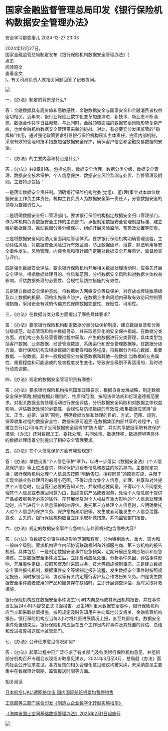 #  国家金融监督管理总局印发《银行保险机构数据安全管理办法》   
 安全学习那些事儿   2024-12-27 23:03  
  
2024年12月27日，  
国家金融监管总局制定发布《银行保险机构数据安全管理办法》(  
点击  
阅读原文  
查看全文  
)。有关司局负责人就相关问题回答了记者提问。  
  
![](https://mmbiz.qpic.cn/mmbiz_jpg/6f3GVNknoyYRHHlOPtVbichpBibwV8mT2TnR2Kwc9vqknhWuWjsuyxEu29F2Tq4WxEKAYV6b8PU0TdDVmM8sQj9w/640?wx_fmt=jpeg&from=appmsg "")  
  
一、《办法》制定的背景是什么?  
  
答：金融数据具有高价值和高敏感性，金融数据安全与国家安全和金融消费者权益密切相关。近年来，银行业保险业数字化变革加速演进，新技术、新业态不断涌现，数据合作共享日益频繁。与此同时，金融领域面临的数据安全风险形势复杂严峻，也给金融机构数据安全管理带来新的挑战。对此，有必要充分发挥监管的“指挥棒”作用，通过强化政策要求引导银行保险机构压实主体责任，完善内部机制，采取有效的管理和技术措施加强数据安全保护，确保客户信息和金融交易数据的安全。  
  
二、《办法》的主要内容和特点是什么?  
  
答：《办法》共9章81条。包括总则、数据安全治理、数据分类分级、数据安全管理、数据安全技术保护、个人信息保护、数据安全风险监测与处置、监督管理及附则。主要特点包括：  
  
一是落实数据安全责任制。明确银行保险机构党委(党组)、董(理)事会对本单位数据安全工作负主体责任，机构主要负责人为数据安全第一责任人，分管数据安全的领导为直接责任人。  
  
二是明确数据安全归口管理部门。要求银行保险机构指定数据安全归口管理部门，作为本机构负责数据安全工作的主责部门，承担制定数据安全管理制度标准、建立维护数据目录、推动数据分类分级保护、组织开展风险监测、预警及处置等职责。  
  
三是将数据安全风险纳入全面风险管理体系。要求银行保险机构明确管理流程，主动评估风险，对数据安全风险进行有效监测，防止数据破坏、泄露、非法利用等安全事件发生。风险管理、内控合规和审计部门定期对数据安全开展审计、监督检查与评价。  
  
四是强化数据安全评估。要求银行保险机构开展相关数据处理活动时，应事先开展安全评估。根据数据处理目的、性质和范围，分析数据安全风险和对数据主体权益影响，评估数据处理的必要性、合规性及防控措施的有效性。  
  
五是建立数据安全保护基线。将数据纳入网络安全等级保护，对存放或传输敏感级及以上数据的机房、网络实施重点防护，在数据全生命周期内采取有效访问控制管理措施，采用安全有效的传输方式保障数据完整性、保密性、可用性。  
  
三、《办法》在数据分类分级方面提出了哪些具体要求?  
  
答：《办法》要求银行保险机构制定数据分类分级保护制度，建立数据目录和分类分级规范，动态管理和维护数据目录，并采取差异化的安全保护措施。在数据分类方面，对机构业务及经营管理过程中获取、产生的数据进行分类管理，具体类型包括客户数据、业务数据、经营管理数据、系统运行和安全管理数据等。在数据分级方面，银行保险机构应根据数据的重要性和敏感程度，将数据分为核心数据、重要数据、一般数据，其中一般数据细分为敏感数据和其他一般数据;当数据的业务属性、重要程度和可能造成的危害程度发生变化，导致安全级别不再适用的，及时进行动态调整。  
  
四、《办法》规定的数据安全管理职责有哪些?  
  
答：《办法》要求银行保险机构按照国家政策要求，根据自身发展战略，制定数据安全保护策略;根据数据处理目的、性质和范围，按照法律法规和伦理道德规范要求，对相关数据业务处理活动进行安全评估，分析数据安全风险和对数据主体权益影响，评估数据处理的必要性、合规性及防控措施的有效性;收集数据应坚持“合法、正当、必要、诚信”原则，明确数据收集和处理的目的、方式、范围、规则，保障收集过程的数据安全性、数据来源可追溯;在数据集团内部共享的过程中，应建立总行(公司)与其子公司数据安全隔离的“防火墙”，并对共享数据采取有效保护措施;《办法》还对数据加工、委托处理、共同处理、数据转移、数据跨境等具体的数据处理场景分别提出了相应安全管理要求。  
  
五、《办法》在个人信息保护方面有哪些规定?  
  
答：《办法》单独设置“个人信息保护”章节，以进一步落实《数据安全法》《个人信息保护法》等上位法要求，体现保护消费者信息和权益的政策导向。主要规定包括：银行保险机构处理个人信息应按照“明确告知、授权同意”的原则实施，并限于实现金融业务处理目的的最小范围，不得过度收集个人信息。处理、共享和对外提供个人信息时，应当履行必要的告知义务，并取得必要同意。不得以个人不同意处理其个人信息或者撤回同意为由，拒绝提供产品或者服务，处理个人信息属于提供产品或者服务所必需的除外。在开展涉及对个人权益有重大影响的个人信息处理活动时，应当进行个人信息保护影响评估。委托第三方处理个人信息时，应明确受托人对个人信息的保护义务、保护措施和期限等。发生或者可能发生个人信息泄露、篡改、丢失的，银行保险机构应当立即采取补救措施，并向监管部门报告。  
  
六、《办法》规定的数据安全事件应急响应与处置机制包含哪些内容?  
  
答：《办法》将数据安全事件根据影响范围和程度，分为特别重大、重大、较大和一般四个级别。要求机构建立内部协调联动机制和外部服务商、第三方机构的报告机制。具体包括：一是制定数据安全事件应急预案，定期开展应急响应培训和应急演练。二是数据安全事件发生后，立即启动应急处置，分析事件原因、评估事件影响、开展事件定级，按照预案及时采取业务、技术等措施控制事态。三是建立数据安全事件报告机制，根据事件安全等级制定报告流程，发生数据安全事件时按照规定报告，同时按照合同、协议等有关约定履行客户及合作方告知义务。四是发生数据安全事件或者使用的产品和服务存在缺陷时，立即开展调查评估，及时采取补救措施。  
  
银行保险机构应在数据安全事件发生2小时内向总局或其派出机构报告，并在事件发生后24小时内提交正式书面报告。发生特别重大数据安全事件，银行保险机构应当立即采取处置措施，按照规定及时告知用户并向属地公安机关、金融监管机构报告。银行保险机构应当每2小时将处置进展情况上报，直至处置结束。数据安全事件处置结束后，银行保险机构应当在五个工作日内将事件及其处置的评估、总结和改进报告报送属地监管部门。  
  
七、《办法》公开征求意见情况如何?  
  
答：《办法》起草过程中已广泛征求了有关部门及各类银行保险机构意见，并组织部分机构召开专题会议现场听取意见建议。2024年3月至4月，总局就《办法》面向社会公开征求意见。各方反馈的相关合理化意见建议均被采纳，未采纳意见主要集中在数据审计周期、监管报送时限等方面。  
  
相关阅读  
  
[日本航空(JAL)遭网络攻击 国内国际航班机票均暂停销售](https://mp.weixin.qq.com/s?__biz=MzkxNTI2NTQxOA==&mid=2247495641&idx=1&sn=e77ac0152f80f4b1387705d01e9d6229&scene=21#wechat_redirect)  
  
  
[工信部等三部门联合印发《制造业企业数字化转型实施指南》](https://mp.weixin.qq.com/s?__biz=MzkxNTI2NTQxOA==&mid=2247495641&idx=2&sn=dc475e108b3173c16dcb7be715f5d03d&scene=21#wechat_redirect)  
  
  
[《海南省国土空间基础数据管理办法》2025年2月1日起施行](https://mp.weixin.qq.com/s?__biz=MzkxNTI2NTQxOA==&mid=2247495641&idx=3&sn=a89eb2dab07bde4a0acd14a1cf2e8f52&scene=21#wechat_redirect)  
  
  
![](https://mmbiz.qpic.cn/mmbiz_jpg/6f3GVNknoyZ6rBYZlgD1gSJF9MfU3LiaKvXeY42OWHKLSToKI3PUoicJABOMsgzmqjtb4ickaZhxndXyGHkUhciaZg/640?wx_fmt=jpeg "")  
  
